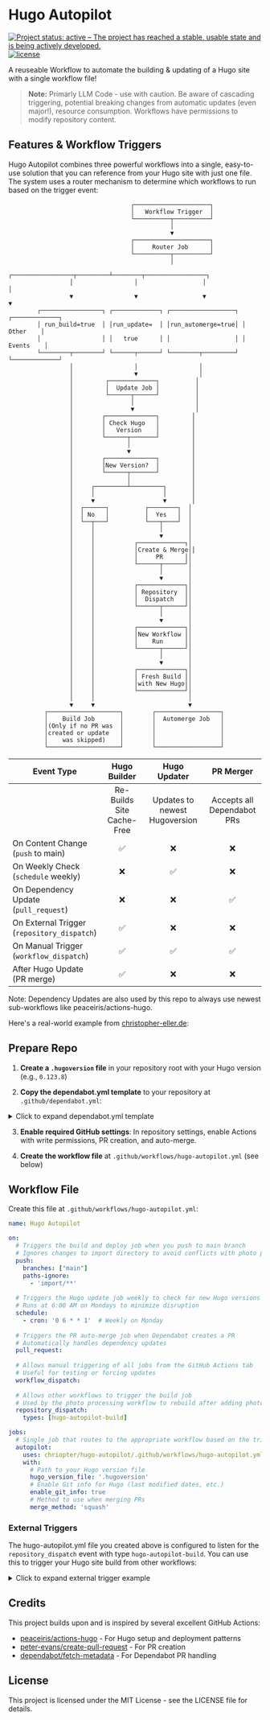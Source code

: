 # Hugo Autopilot

[![Project status: active – The project has reached a stable, usable state and is being actively developed.](https://www.repostatus.org/badges/latest/active.svg)](https://www.repostatus.org/#active)
[![license](https://img.shields.io/github/license/chriopter/hugo-autopilot.svg)](https://github.com/chriopter/hugo-autopilot/blob/main/LICENSE)

A reuseable Workflow to automate the building & updating of a Hugo site with a single workflow file!


> **Note:** Primarly LLM Code - use with caution. Be aware of cascading triggering, potential breaking changes from automatic updates (even major!), resource consumption. Workflows have permissions to modify repository content.


## Features & Workflow Triggers

Hugo Autopilot combines three powerful workflows into a single, easy-to-use solution that you can reference from your Hugo site with just one file. The system uses a router mechanism to determine which workflows to run based on the trigger event:

```
                                  ┌─────────────────────┐
                                  │   Workflow Trigger  │
                                  └──────────┬──────────┘
                                             │
                                             ▼
                                  ┌─────────────────────┐
                                  │     Router Job      │
                                  └──────────┬──────────┘
                                             │
                 ┌─────────────────┬─────────┴────────┬─────────────────┐
                 │                 │                  │                 │
                 ▼                 ▼                  ▼                 ▼
        ┌─────────────────┐ ┌─────────────┐ ┌──────────────────┐ ┌─────────────┐
        │ run_build=true  │ │run_update=  │ │run_automerge=true│ │    Other    │
        │                 │ │   true      │ │                  │ │   Events    │
        └────────┬────────┘ └──────┬──────┘ └────────┬─────────┘ └─────────────┘
                 │                 │                 │
                 │                 ▼                 │
                 │         ┌─────────────┐          │
                 │         │  Update Job │          │
                 │         └──────┬──────┘          │
                 │                │                 │
                 │                ▼                 │
                 │        ┌──────────────┐         │
                 │        │ Check Hugo   │         │
                 │        │   Version    │         │
                 │        └──────┬───────┘         │
                 │               │                 │
                 │               ▼                 │
                 │        ┌──────────────┐         │
                 │        │New Version?  │         │
                 │        └──────┬───────┘         │
                 │               │                 │
                 │     ┌─────────┴─────────┐       │
                 │     │                   │       │
                 │     ▼                   ▼       │
                 │  ┌──────┐          ┌────────┐  │
                 │  │ No   │          │  Yes   │  │
                 │  └──┬───┘          └───┬────┘  │
                 │     │                  │       │
                 │     │                  ▼       │
                 │     │           ┌─────────────┐│
                 │     │           │Create & Merge││
                 │     │           │     PR      ││
                 │     │           └──────┬──────┘│
                 │     │                  │       │
                 │     │                  ▼       │
                 │     │           ┌─────────────┐│
                 │     │           │ Repository  ││
                 │     │           │  Dispatch   ││
                 │     │           └──────┬──────┘│
                 │     │                  │       │
                 │     │                  ▼       │
                 │     │           ┌─────────────┐│
                 │     │           │New Workflow ││
                 │     │           │    Run      ││
                 │     │           └──────┬──────┘│
                 │     │                  │       │
                 │     │                  ▼       │
                 │     │           ┌─────────────┐│
                 │     │           │ Fresh Build ││
                 │     │           │with New Hugo││
                 │     │           └─────────────┘│
                 │     │                          │
                 ▼     ▼                          ▼
          ┌────────────────────┐        ┌──────────────────┐
          │    Build Job       │        │  Automerge Job   │
          │(Only if no PR was  │        │                  │
          │created or update   │        │                  │
          │    was skipped)    │        │                  │
          └────────────────────┘        └──────────────────┘
```

| Event Type | Hugo Builder | Hugo Updater | PR Merger |
|------------|:----------------------------------:|:-----------------------------------:|:------------------------------:|
| | Re-Builds Site Cache-Free | Updates to newest Hugoversion | Accepts all Dependabot PRs |
| On Content Change<br>(`push` to main) | ✅ | ❌ | ❌ |
| On Weekly Check<br>(`schedule` weekly) | ❌ | ✅ | ❌ |
| On Dependency Update<br>(`pull_request`) | ❌ | ❌ | ✅ |
| On External Trigger<br>(`repository_dispatch`) | ✅ | ❌ | ❌ |
| On Manual Trigger<br>(`workflow_dispatch`) | ✅ | ✅ | ✅ |
| After Hugo Update<br>(PR merge) | ✅ | ❌ | ❌ |

Note: Dependency Updates are also used by this repo to always use newest sub-workflows like peaceiris/actions-hugo.

Here's a real-world example from [christopher-eller.de](https://github.com/chriopter/christopher-eller.de):

## Prepare Repo

1. **Create a `.hugoversion` file** in your repository root with your Hugo version (e.g., `0.123.8`)

2. **Copy the dependabot.yml template** to your repository at `.github/dependabot.yml`:

<details>
<summary>Click to expand dependabot.yml template</summary>

```yaml
# Template: dependabot.yml
# Copy this file to your Hugo site repository at .github/dependabot.yml

version: 2
updates:
  # Maintain dependencies for GitHub Actions
  - package-ecosystem: "github-actions"
    directory: "/"
    schedule:
      interval: "weekly"
    # Limit to 5 open pull requests for version updates
    open-pull-requests-limit: 5
    # Add labels to pull requests
    labels:
      - "dependencies"
      - "github-actions"
    # Use custom commit message
    commit-message:
      prefix: "ci"
      include: "scope"
    # Group all updates together
    groups:
      github-actions:
        patterns:
          - "*"

  # Uncomment if using npm in your Hugo site (e.g., for JavaScript processing)
  # - package-ecosystem: "npm"
  #   directory: "/"
  #   schedule:
  #     interval: "monthly"
  #   open-pull-requests-limit: 5
  #   labels:
  #     - "dependencies"
  #     - "npm"
  #   commit-message:
  #     prefix: "build"
  #     include: "scope"
```
</details>

3. **Enable required GitHub settings**: In repository settings, enable Actions with write permissions, PR creation, and auto-merge.

4. **Create the workflow file** at `.github/workflows/hugo-autopilot.yml` (see below)

## Workflow File

Create this file at `.github/workflows/hugo-autopilot.yml`:

```yaml
name: Hugo Autopilot

on:
  # Triggers the build and deploy job when you push to main branch
  # Ignores changes to import directory to avoid conflicts with photo processing
  push:
    branches: ["main"]
    paths-ignore:
      - 'import/**'
  
  # Triggers the Hugo update job weekly to check for new Hugo versions
  # Runs at 6:00 AM on Mondays to minimize disruption
  schedule:
    - cron: '0 6 * * 1'  # Weekly on Monday
  
  # Triggers the PR auto-merge job when Dependabot creates a PR
  # Automatically handles dependency updates
  pull_request:
  
  # Allows manual triggering of all jobs from the GitHub Actions tab
  # Useful for testing or forcing updates
  workflow_dispatch:
  
  # Allows other workflows to trigger the build job
  # Used by the photo processing workflow to rebuild after adding photos
  repository_dispatch:
    types: [hugo-autopilot-build]

jobs:
  # Single job that routes to the appropriate workflow based on the trigger
  autopilot:
    uses: chriopter/hugo-autopilot/.github/workflows/hugo-autopilot.yml@main
    with:
      # Path to your Hugo version file
      hugo_version_file: '.hugoversion'
      # Enable Git info for Hugo (last modified dates, etc.)
      enable_git_info: true
      # Method to use when merging PRs
      merge_method: 'squash'
```

### External Triggers

The hugo-autopilot.yml file you created above is configured to listen for the `repository_dispatch` event with type `hugo-autopilot-build`. You can use this to trigger your Hugo site build from other workflows:

<details>
<summary>Click to expand external trigger example</summary>

```yaml
# Add this to your other workflow files when you need to trigger a site rebuild
- name: Trigger Hugo site rebuild
  uses: peter-evans/repository-dispatch@v3
  with:
    # This targets your own repository
    token: ${{ secrets.GITHUB_TOKEN }}
    # This matches the event type in your hugo-autopilot.yml file
    event-type: hugo-autopilot-build
```
</details>

## Credits

This project builds upon and is inspired by several excellent GitHub Actions:

- [peaceiris/actions-hugo](https://github.com/peaceiris/actions-hugo) - For Hugo setup and deployment patterns
- [peter-evans/create-pull-request](https://github.com/peter-evans/create-pull-request) - For PR creation
- [dependabot/fetch-metadata](https://github.com/dependabot/fetch-metadata) - For Dependabot PR handling

## License

This project is licensed under the MIT License - see the LICENSE file for details.
